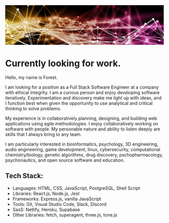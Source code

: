 <a href="https://www.linkedin.com/in/forestheims" target="_blank">
<img src="./13.webp" alt="background image" />
</a>

# Currently looking for work.

Hello, my name is Forest.

I am looking for a position as a Full Stack Software Engineer at a company with ethical integrity. I am a curious person and enjoy developing software iteratively. Experimentation and discovery make me light up with ideas, and I function best when given the opportunity to use analytical and critical thinking to solve problems. 

My experience is in collaboratively planning, designing, and building web applications using agile methodologies. I enjoy collaboratively working on software with people. My personable nature and ability to listen deeply are skills that I always bring to any team.

I am particularly interested in bioinformatics, psychology, 3D engineering, audio engineering, game development, linux, cybersecurity, computational chemistry/biology, genetic algorithms, drug discovery, pschopharmacology, psychonautics, and open source software and education.

## Tech Stack:

- Languages: HTML, CSS, JavaScript, PostgreSQL, Shell Script 
- Libraries: React.js, Node.js, Jest
- Frameworks: Express.js, vanilla JavaScript
- Tools: Git, Visual Studio Code, Slack, Discord
- SasS: Netlify, Heroku, Supabase
- Other Libraries: fetch, superagent, three.js, tone.js
